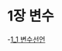 # 1장 변수

 -[1_1 변수선언](../1_%EB%B3%80%EC%88%98/1_1%20%EB%B3%80%EC%88%98%EC%84%A0%EC%96%B8/README.md)





